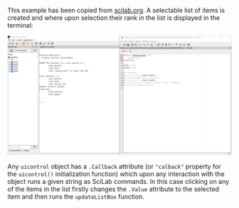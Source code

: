 This example has been copied from [scilab.org](https://wiki.scilab.org/howto/guicontrol). A selectable list of items is created and where upon selection their rank in the list is displayed in the terminal:

<img src="Ex005_pic01.gif" alt="final" width="700" style="width:700px;"/>

Any `uicontrol` object has a `.Callback` attribute (or `"calback"`  property for the `uicontrol()` initialization function) which upon any interaction with the object runs a given string as SciLab commands. In this case clicking on any of the items in the list firstly changes the `.Value` attribute to the selected item and then runs the `updateListBox` function.
